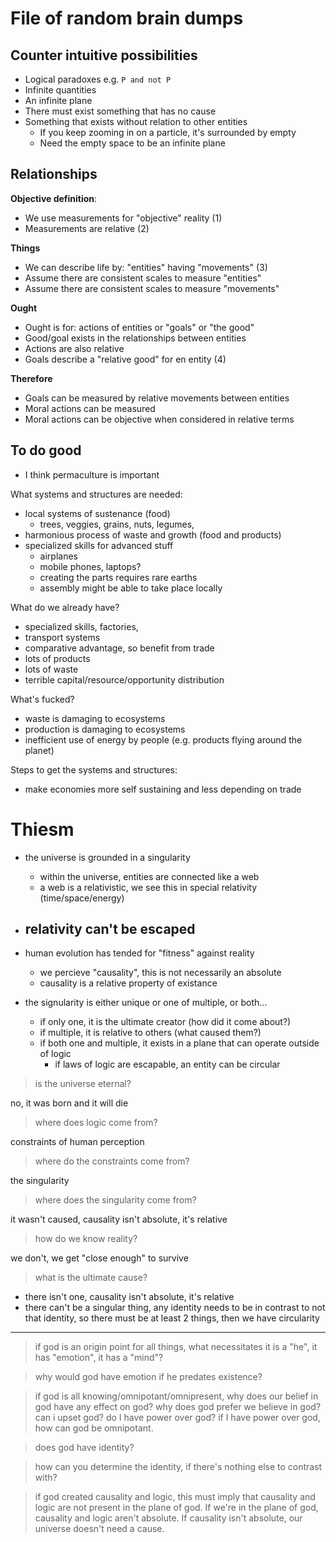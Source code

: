 # File of random brain dumps

## Counter intuitive possibilities

- Logical paradoxes e.g. `P and not P`
- Infinite quantities
- An infinite plane
- There must exist something that has no cause
- Something that exists without relation to other entities
  - If you keep zooming in on a particle, it's surrounded by empty
  - Need the empty space to be an infinite plane

## Relationships

**Objective definition**:

- We use measurements for "objective" reality (1)
- Measurements are relative (2)

**Things**

- We can describe life by: "entities" having "movements" (3)
- Assume there are consistent scales to measure "entities"
- Assume there are consistent scales to measure "movements"

**Ought**

- Ought is for: actions of entities or "goals" or "the good"
- Good/goal exists in the relationships between entities
- Actions are also relative
- Goals describe a "relative good" for en entity (4)

**Therefore**

- Goals can be measured by relative movements between entities
- Moral actions can be measured
- Moral actions can be objective when considered in relative terms

## To do good

- I think permaculture is important

What systems and structures are needed:
- local systems of sustenance (food)
  - trees, veggies, grains, nuts, legumes,
- harmonious process of waste and growth (food and products)
- specialized skills for advanced stuff
  - airplanes
  - mobile phones, laptops?
  - creating the parts requires rare earths
  - assembly might be able to take place locally

What do we already have?
- specialized skills, factories,
- transport systems
- comparative advantage, so benefit from trade
- lots of products
- lots of waste
- terrible capital/resource/opportunity distribution

What's fucked?
- waste is damaging to ecosystems
- production is damaging to ecosystems
- inefficient use of energy by people (e.g. products flying around the planet)

Steps to get the systems and structures:
- make economies more self sustaining and less depending on trade

# Thiesm

- the universe is grounded in a singularity
  - within the universe, entities are connected like a web
  - a web is a relativistic, we see this in special relativity (time/space/energy)

- relativity can't be escaped
  -

- human evolution has tended for "fitness" against reality
  - we percieve "causality", this is not necessarily an absolute
  - causality is a relative property of existance

- the signularity is either unique or one of multiple, or both...
  - if only one, it is the ultimate creator (how did it come about?)
  - if multiple, it is relative to others (what caused them?)
  - if both one and multiple, it exists in a plane that can operate outside of logic
    - if laws of logic are escapable, an entity can be circular

> is the universe eternal?

no, it was born and it will die

> where does logic come from?

constraints of human perception

> where do the constraints come from?

the singularity

> where does the singularity come from?

it wasn't caused, causality isn't absolute, it's relative

> how do we know reality?

we don't, we get "close enough" to survive

> what is the ultimate cause?

- there isn't one, causality isn't absolute, it's relative
- there can't be a singular thing, any identity needs to be in contrast to not that identity, so there must be at least 2 things, then we have circularity

* * * * * * * *

> if god is an origin point for all things, what necessitates it is a "he", it has "emotion", it has a "mind"?

> why would god have emotion if he predates existence?

> if god is all knowing/omnipotant/omnipresent, why does our belief in god have any effect on god? why does god prefer we believe in god? can i upset god? do I have power over god? if I have power over god, how can god be omnipotant.

> does god have identity?

> how can you determine the identity, if there's nothing else to contrast with?

> if god created causality and logic, this must imply that causality and logic are not present in the plane of god. If we're in the plane of god, causality and logic aren't absolute. If causality isn't absolute, our universe doesn't need a cause.
